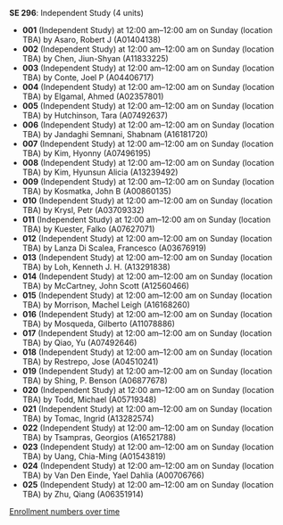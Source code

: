 **SE 296**: Independent Study (4 units)

- **001** (Independent Study) at 12:00 am–12:00 am on Sunday (location TBA) by Asaro, Robert J (A01404138)
- **002** (Independent Study) at 12:00 am–12:00 am on Sunday (location TBA) by Chen, Jiun-Shyan (A11833225)
- **003** (Independent Study) at 12:00 am–12:00 am on Sunday (location TBA) by Conte, Joel P (A04406717)
- **004** (Independent Study) at 12:00 am–12:00 am on Sunday (location TBA) by Elgamal, Ahmed (A02357801)
- **005** (Independent Study) at 12:00 am–12:00 am on Sunday (location TBA) by Hutchinson, Tara (A07492637)
- **006** (Independent Study) at 12:00 am–12:00 am on Sunday (location TBA) by Jandaghi Semnani, Shabnam (A16181720)
- **007** (Independent Study) at 12:00 am–12:00 am on Sunday (location TBA) by Kim, Hyonny (A07496195)
- **008** (Independent Study) at 12:00 am–12:00 am on Sunday (location TBA) by Kim, Hyunsun Alicia (A13239492)
- **009** (Independent Study) at 12:00 am–12:00 am on Sunday (location TBA) by Kosmatka, John B (A00860135)
- **010** (Independent Study) at 12:00 am–12:00 am on Sunday (location TBA) by Krysl, Petr (A03709332)
- **011** (Independent Study) at 12:00 am–12:00 am on Sunday (location TBA) by Kuester, Falko (A07627071)
- **012** (Independent Study) at 12:00 am–12:00 am on Sunday (location TBA) by Lanza Di Scalea, Francesco (A03676919)
- **013** (Independent Study) at 12:00 am–12:00 am on Sunday (location TBA) by Loh, Kenneth J. H. (A13291838)
- **014** (Independent Study) at 12:00 am–12:00 am on Sunday (location TBA) by McCartney, John Scott (A12560466)
- **015** (Independent Study) at 12:00 am–12:00 am on Sunday (location TBA) by Morrison, Machel Leigh (A16168260)
- **016** (Independent Study) at 12:00 am–12:00 am on Sunday (location TBA) by Mosqueda, Gilberto (A11078886)
- **017** (Independent Study) at 12:00 am–12:00 am on Sunday (location TBA) by Qiao, Yu (A07492646)
- **018** (Independent Study) at 12:00 am–12:00 am on Sunday (location TBA) by Restrepo, Jose (A04510241)
- **019** (Independent Study) at 12:00 am–12:00 am on Sunday (location TBA) by Shing, P. Benson (A06877678)
- **020** (Independent Study) at 12:00 am–12:00 am on Sunday (location TBA) by Todd, Michael (A05719348)
- **021** (Independent Study) at 12:00 am–12:00 am on Sunday (location TBA) by Tomac, Ingrid (A13282574)
- **022** (Independent Study) at 12:00 am–12:00 am on Sunday (location TBA) by Tsampras, Georgios (A16521788)
- **023** (Independent Study) at 12:00 am–12:00 am on Sunday (location TBA) by Uang, Chia-Ming (A01543819)
- **024** (Independent Study) at 12:00 am–12:00 am on Sunday (location TBA) by Van Den Einde, Yael Dahlia (A00706766)
- **025** (Independent Study) at 12:00 am–12:00 am on Sunday (location TBA) by Zhu, Qiang (A06351914)

[Enrollment numbers over time](./SE296.tsv)
